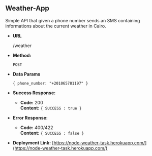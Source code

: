 ## **Weather-App**

Simple API that given a phone number sends an SMS containing informations about the current weather in Cairo.

-   **URL**
    
    /weather
    
-   **Method:**
    
    `POST`
    
-   **Data Params**
    
    `{ phone_number: "+201065781197" }`
    
-   **Success Response:**
    -   **Code:**  200  
        **Content:**  `{ SUCCESS : true }`
-   **Error Response:**
    -   **Code:**  400/422  
        **Content:**  `{ SUCCESS : false }`
    
-   **Deployment Link:**
[https://node-weather-task.herokuapp.com/](https://node-weather-task.herokuapp.com/)
